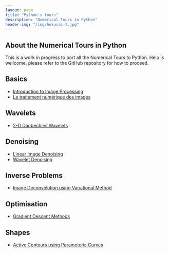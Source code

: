 ```yaml
---
layout: page
title: "Python's tours"
description: "Numerical Tours in Python"
header-img: "/img/hokusai-2.jpg"
---
```



About the Numerical Tours in Python
--------------------

This is a work in progress to port all the Numerical Tours to Python. Help is wellcome, please refer to the GitHub repository for how to proceed.


Basics
--------------

* [Introduction to Image Processing](http://nbviewer.ipython.org/github/gpeyre/numerical-tours/blob/master/python/introduction_3_image.ipynb)
* [Le traitement numérique des images](http://nbviewer.ipython.org/github/gpeyre/numerical-tours/blob/master/python/introduction_6_elementary_fr.ipynb)


Wavelets
-------------

* [2-D Daubechies Wavelets](http://nbviewer.ipython.org/github/gpeyre/numerical-tours/blob/master/python/wavelet_4_daubechies2d.ipynb)


Denoising
--------------

* [Linear Image Denoising](http://nbviewer.ipython.org/github/gpeyre/numerical-tours/blob/master/python/denoisingsimp_2b_linear_image.ipynb)
* [Wavelet Denoising](http://nbviewer.ipython.org/github/gpeyre/numerical-tours/blob/master/python/denoisingwav_2_wavelet_2d.ipynb)


Inverse Problems
---------------

* [Image Deconvolution using Variational Method](http://nbviewer.ipython.org/github/gpeyre/numerical-tours/blob/master/python/inverse_2_deconvolution_variational.ipynb)


Optimisation
------------------

* [Gradient Descent Methods](http://nbviewer.ipython.org/github/gpeyre/numerical-tours/blob/master/python/optim_1_gradient_descent.ipynb)


Shapes
-------------------

* [Active Contours using Parameteric Curves](http://nbviewer.ipython.org/github/gpeyre/numerical-tours/blob/master/python/segmentation_2_snakes_param.ipynb)
